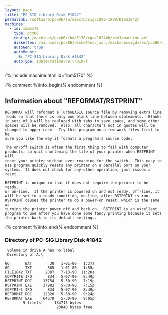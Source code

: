 ```yaml
---
layout: page
title: "PC-SIG Library Disk #1842"
permalink: /software/pcx86/sw/misc/pcsig/1000-1999/DISK1842/
machines:
  - id: ibm5170
    type: pcx86
    config: /machines/pcx86/ibm/5170/cga/1024kb/rev3/machine.xml
    diskettes: /machines/pcx86/diskettes.json,/disks/pcsigdisks/pcx86/diskettes.json
    autoGen: true
    autoMount:
      B: "PC-SIG Library Disk #1842"
    autoType: $date\r$time\rB:\rDIR\r
---
```


{% include machine.html id="ibm5170" %}

{% comment %}info_begin{% endcomment %}

## Information about "REFORMAT/RSTPRINT"

    REFORMAT will reformat a TurboBASIC source file by removing extra line
    feeds so that there is only one blank line between statements.  Blanks
    in sets of 8 will be replaced with tabs to save space, and some other
    spaces will be removed.  Also, all characters not in quotes will be
    changed to upper case.  Try this program on a few work files first to be
    sure you like the way it formats a program's source code.
    
    The on/off switch is often the first thing to fail with computer
    products; so quit shortening the life of your printer when RSTPRINT will
    reset your printer without ever reaching for the switch.  This easy to
    use program quickly resets any printer on a parallel port on your
    system.  It does not check for any other operation, just issues a reset.
    
    RSTPRINT is unique in that it does not require the printer to be ready,
    or on-line.  If the printer is powered on and not ready, off-line, it
    will be set to a ready condition, on-line, after RSTPRINT is run.
    RSTPRINT causes the printer to do a power-on reset, which is the same as
    turning the printer power off and back on.  RSTPRINT is an excellent
    program to use after you have done some fancy printing because it sets
    the printer back to its default settings.
{% comment %}info_end{% endcomment %}


### Directory of PC-SIG Library Disk #1842

     Volume in drive A has no label
     Directory of A:\

    GO       BAT        38   1-01-80   1:37a
    GO       TXT       885   1-01-80   1:55a
    FILE1842 TXT      2887   7-13-90  11:28a
    COPYRITE IFO       834   5-07-90   8:49p
    RSTPRINT DOC     13754   5-30-90   7:19p
    RSTPRINT EXE     37982   5-30-90   7:15p
    COPYRI~1 IFO       834   5-07-90   8:49p
    REFORMAT DOC     12820   5-30-90   9:24p
    REFORMAT EXE     64679   5-30-90   9:05p
            9 file(s)     134713 bytes
                           23040 bytes free
